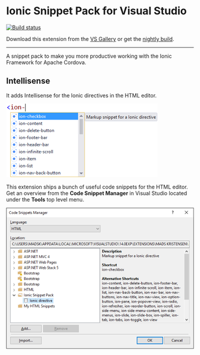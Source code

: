 # Ionic Snippet Pack for Visual Studio

[![Build status](https://ci.appveyor.com/api/projects/status/qogg94i8nry0g0j7?svg=true)](https://ci.appveyor.com/project/madskristensen/javascriptsnippetpack)

Download this extension from the
[VS Gallery](https://visualstudiogallery.msdn.microsoft.com/423eb4a3-215f-4a8f-9287-1512618ffda3)
or get the
[nightly build](http://vsixgallery.com/extension/dcf84938-593b-49d8-9dff-d6014632e44e/).

-----------------------------------------

A snippet pack to make you more productive working with
the Ionic Framework for Apache Cordova.

## Intellisense
It adds Intellisense for the Ionic directives in the HTML
editor.

![Intellisense](art/intellisense.png)

This extension ships a bunch of useful code snippets for
the HTML editor. Get an overview from the
**Code Snippet Manager** in Visual Studio located under
the **Tools** top level menu.

![Snippet manager](art/snippet-manager.png)
